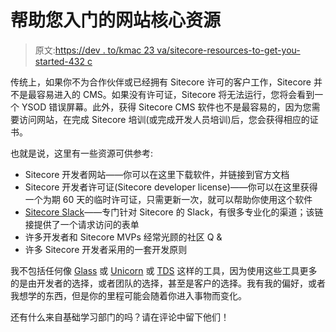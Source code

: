 # 帮助您入门的网站核心资源

> 原文:[https://dev . to/kmac 23 va/sitecore-resources-to-get-you-started-432 c](https://dev.to/kmac23va/sitecore-resources-to-get-you-started-432c)

传统上，如果你不为合作伙伴或已经拥有 Sitecore 许可的客户工作，Sitecore 并不是最容易进入的 CMS。如果没有许可证，Sitecore 将无法运行，您将会看到一个 YSOD 错误屏幕。此外，获得 Sitecore CMS 软件也不是最容易的，因为您需要访问网站，在完成 Sitecore 培训(或完成开发人员培训)后，您会获得相应的证书。

也就是说，这里有一些资源可供参考:

*   Sitecore 开发者网站——你可以在这里下载软件，并链接到官方文档
*   Sitecore 开发者许可证(Sitecore developer license)——你可以在这里获得一个为期 60 天的临时许可证，只需更新一次，就可以帮助你使用这个软件
*   [Sitecore Slack](https://docs.google.com/forms/d/1bAVDgP5-FhFh8ohPchHtifq-rz7EBkuPojAzdEofJyo/viewform?edit_requested=true)——专门针对 Sitecore 的 Slack，有很多专业化的渠道；该链接提供了一个请求访问的表单
*   许多开发者和 Sitecore MVPs 经常光顾的社区 Q &
*   许多 Sitecore 开发者采用的一套开发原则

我不包括任何像 [Glass](http://glass.lu) 或 [Unicorn](https://github.com/SitecoreUnicorn/Unicorn) 或 [TDS](https://www.teamdevelopmentforsitecore.com) 这样的工具，因为使用这些工具更多的是由开发者的选择，或者团队的选择，甚至是客户的选择。我有我的偏好，或者我想学的东西，但是你的里程可能会随着你进入事物而变化。

还有什么来自基础学习部门的吗？请在评论中留下他们！